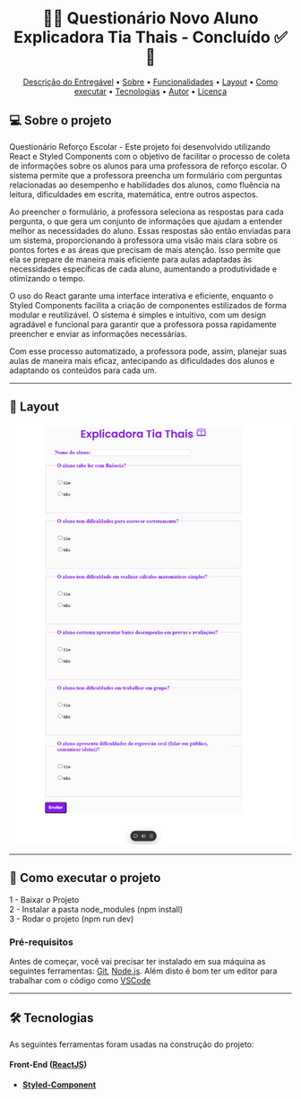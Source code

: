<!-- 
	FIZ UM VÍDEO NO MEU CANAL (), 
 	MOSTRANDO PASSO-A-PASSO DE COMO
  	UTILIZAR ESSA DESCRIÇÃO
 
-->

<!-- MODELO PROJETO FINALIZADO -->
<h1 align="center"> 
	  🚀✅ Questionário Novo Aluno Explicadora Tia Thais - Concluído ✅🚀
</h1>

<!-- ---------------------------------------------------------------------- -->

<!-- MODELO MENU DE NAVEGAÇÃO -->
<p align="center">
 <a href="#-Descrição-do-entregável">Descrição do Entregável</a> •
 <a href="#-sobre-o-projeto">Sobre</a> •
 <a href="#-funcionalidades">Funcionalidades</a> •
 <a href="#-layout">Layout</a> • 
 <a href="#-como-executar-o-projeto">Como executar</a> • 
 <a href="#-tecnologias">Tecnologias</a> • 
 <a href="#-autor">Autor</a> • 
 <a href="#user-content--licença">Licença</a>
</p>

<!-- ---------------------------------------------------------------------- -->


<!-- MODELO DESCRIÇÃO SOBRE O PROJETO: -->
## 💻 Sobre o projeto

<!-- EXPLICA O MOTIVO DO PROJETO -->
Questionário Reforço Escolar - Este projeto foi desenvolvido utilizando React e Styled Components com o objetivo de facilitar o processo de coleta de informações sobre os alunos para uma professora de reforço escolar. O sistema permite que a professora preencha um formulário com perguntas relacionadas ao desempenho e habilidades dos alunos, como fluência na leitura, dificuldades em escrita, matemática, entre outros aspectos.

Ao preencher o formulário, a professora seleciona as respostas para cada pergunta, o que gera um conjunto de informações que ajudam a entender melhor as necessidades do aluno. Essas respostas são então enviadas para um sistema, proporcionando à professora uma visão mais clara sobre os pontos fortes e as áreas que precisam de mais atenção. Isso permite que ela se prepare de maneira mais eficiente para aulas adaptadas às necessidades específicas de cada aluno, aumentando a produtividade e otimizando o tempo.

O uso do React garante uma interface interativa e eficiente, enquanto o Styled Components facilita a criação de componentes estilizados de forma modular e reutilizável. O sistema é simples e intuitivo, com um design agradável e funcional para garantir que a professora possa rapidamente preencher e enviar as informações necessárias.

Com esse processo automatizado, a professora pode, assim, planejar suas aulas de maneira mais eficaz, antecipando as dificuldades dos alunos e adaptando os conteúdos para cada um.

<!-- LINHA DE DIVISÃO: -->
---

<!-- ---------------------------------------------------------------------- -->



## 🎨 Layout

![Web1](https://github.com/rodrigosousa94/quiz-novo-aluno/blob/main/questionario-img.png)


---

<!-- ---------------------------------------------------------------------- -->

<!-- MODELO DE COMO EXECUTAR O PROJETO -->
## 🚀 Como executar o projeto

1 - Baixar o Projeto <br>
2 - Instalar a pasta node_modules (npm install)<br>
3 - Rodar o projeto (npm run dev)

<!-- ---------------------------------------------------------------------- -->

<!-- MODELO DE PRÉ REQUISITOS -->
### Pré-requisitos

Antes de começar, você vai precisar ter instalado em sua máquina as seguintes ferramentas:
[Git](https://git-scm.com), [Node.js](https://nodejs.org/en/). 
Além disto é bom ter um editor para trabalhar com o código como [VSCode](https://code.visualstudio.com/)

---

<!-- ---------------------------------------------------------------------- -->

<!-- MODELO DE TECNOLOGIAS -->
## 🛠 Tecnologias

As seguintes ferramentas foram usadas na construção do projeto:

#### **Front-End**  ([ReactJS](https://reactjs.org/)) 

-   **[Styled-Component](https://styled-components.com/docs)**




